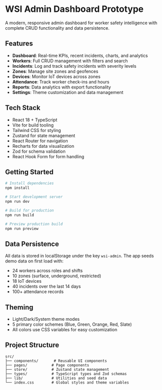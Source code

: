 # WSI Admin Dashboard Prototype

A modern, responsive admin dashboard for worker safety intelligence with complete CRUD functionality and data persistence.

## Features

- **Dashboard**: Real-time KPIs, recent incidents, charts, and analytics
- **Workers**: Full CRUD management with filters and search
- **Incidents**: Log and track safety incidents with severity levels
- **Zones**: Manage site zones and geofences
- **Devices**: Monitor IoT devices across zones
- **Attendance**: Track worker check-ins and hours
- **Reports**: Data analytics with export functionality
- **Settings**: Theme customization and data management

## Tech Stack

- React 18 + TypeScript
- Vite for build tooling
- Tailwind CSS for styling
- Zustand for state management
- React Router for navigation
- Recharts for data visualization
- Zod for schema validation
- React Hook Form for form handling

## Getting Started

```bash
# Install dependencies
npm install

# Start development server
npm run dev

# Build for production
npm run build

# Preview production build
npm run preview
```

## Data Persistence

All data is stored in localStorage under the key `wsi-admin`. The app seeds demo data on first load with:
- 24 workers across roles and shifts
- 10 zones (surface, underground, restricted)
- 18 IoT devices
- 40 incidents over the last 14 days
- 100+ attendance records

## Theming

- Light/Dark/System theme modes
- 5 primary color schemes (Blue, Green, Orange, Red, Slate)
- All colors use CSS variables for easy customization

## Project Structure

```
src/
├── components/       # Reusable UI components
├── pages/           # Page components
├── store/           # Zustand state management
├── types/           # TypeScript types and Zod schemas
├── lib/             # Utilities and seed data
└── index.css        # Global styles and theme variables
```